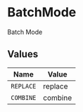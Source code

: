 # BatchMode

Batch Mode


## Values

| Name      | Value     |
| --------- | --------- |
| `REPLACE` | replace   |
| `COMBINE` | combine   |